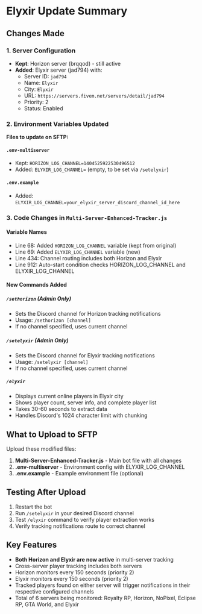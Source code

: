 # Elyxir Update Summary

## Changes Made

### 1. Server Configuration
- **Kept**: Horizon server (brqqod) - still active
- **Added**: Elyxir server (jad794) with:
  - Server ID: `jad794`
  - Name: `Elyxir`
  - City: `Elyxir`
  - URL: `https://servers.fivem.net/servers/detail/jad794`
  - Priority: 2
  - Status: Enabled

### 2. Environment Variables Updated
**Files to update on SFTP:**

#### `.env-multiserver`
- Kept: `HORIZON_LOG_CHANNEL=1404525922530496512`
- Added: `ELYXIR_LOG_CHANNEL=` (empty, to be set via `/setelyxir`)

#### `.env.example`
- Added: `ELYXIR_LOG_CHANNEL=your_elyxir_server_discord_channel_id_here`

### 3. Code Changes in `Multi-Server-Enhanced-Tracker.js`

#### Variable Names
- Line 68: Added `HORIZON_LOG_CHANNEL` variable (kept from original)
- Line 69: Added `ELYXIR_LOG_CHANNEL` variable (new)
- Line 434: Channel routing includes both Horizon and Elyxir
- Line 912: Auto-start condition checks HORIZON_LOG_CHANNEL and ELYXIR_LOG_CHANNEL

#### New Commands Added

##### `/sethorizon` (Admin Only)
- Sets the Discord channel for Horizon tracking notifications
- Usage: `/sethorizon [channel]`
- If no channel specified, uses current channel

##### `/setelyxir` (Admin Only)
- Sets the Discord channel for Elyxir tracking notifications
- Usage: `/setelyxir [channel]`
- If no channel specified, uses current channel

##### `/elyxir`
- Displays current online players in Elyxir city
- Shows player count, server info, and complete player list
- Takes 30-60 seconds to extract data
- Handles Discord's 1024 character limit with chunking

## What to Upload to SFTP

Upload these modified files:
1. **Multi-Server-Enhanced-Tracker.js** - Main bot file with all changes
2. **.env-multiserver** - Environment config with ELYXIR_LOG_CHANNEL
3. **.env.example** - Example environment file (optional)

## Testing After Upload

1. Restart the bot
2. Run `/setelyxir` in your desired Discord channel
3. Test `/elyxir` command to verify player extraction works
4. Verify tracking notifications route to correct channel

## Key Features

- **Both Horizon and Elyxir are now active** in multi-server tracking
- Cross-server player tracking includes both servers
- Horizon monitors every 150 seconds (priority 2)
- Elyxir monitors every 150 seconds (priority 2)
- Tracked players found on either server will trigger notifications in their respective configured channels
- Total of 6 servers being monitored: Royalty RP, Horizon, NoPixel, Eclipse RP, GTA World, and Elyxir
